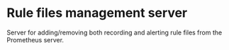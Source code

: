 # Rule files management server

Server for adding/removing both recording and alerting rule files from the Prometheus server.  
